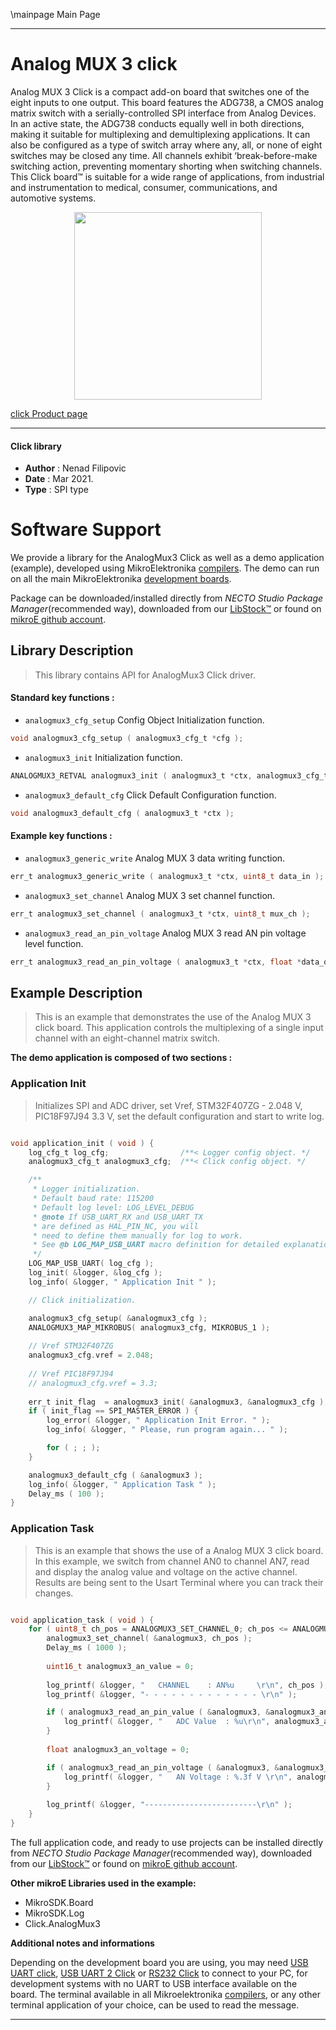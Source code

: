 \mainpage Main Page

---
# Analog MUX 3 click

Analog MUX 3 Click is a compact add-on board that switches one of the eight inputs to one output. This board features the ADG738, a CMOS analog matrix switch with a serially-controlled SPI interface from Analog Devices. In an active state, the ADG738 conducts equally well in both directions, making it suitable for multiplexing and demultiplexing applications. It can also be configured as a type of switch array where any, all, or none of eight switches may be closed any time. All channels exhibit ‘break-before-make switching action, preventing momentary shorting when switching channels. This Click board™ is suitable for a wide range of applications, from industrial and instrumentation to medical, consumer, communications, and automotive systems.

<p align="center">
  <img src="https://download.mikroe.com/images/click_for_ide/analog_mux_3_click.png" height=300px>
</p>

[click Product page](https://www.mikroe.com/analog-mux-3-click)

---


#### Click library

- **Author**        : Nenad Filipovic
- **Date**          : Mar 2021.
- **Type**          : SPI type


# Software Support

We provide a library for the AnalogMux3 Click
as well as a demo application (example), developed using MikroElektronika
[compilers](https://www.mikroe.com/necto-studio).
The demo can run on all the main MikroElektronika [development boards](https://www.mikroe.com/development-boards).

Package can be downloaded/installed directly from *NECTO Studio Package Manager*(recommended way), downloaded from our [LibStock&trade;](https://libstock.mikroe.com) or found on [mikroE github account](https://github.com/MikroElektronika/mikrosdk_click_v2/tree/master/clicks).

## Library Description

> This library contains API for AnalogMux3 Click driver.

#### Standard key functions :

- `analogmux3_cfg_setup` Config Object Initialization function.
```c
void analogmux3_cfg_setup ( analogmux3_cfg_t *cfg );
```

- `analogmux3_init` Initialization function.
```c
ANALOGMUX3_RETVAL analogmux3_init ( analogmux3_t *ctx, analogmux3_cfg_t *cfg );
```

- `analogmux3_default_cfg` Click Default Configuration function.
```c
void analogmux3_default_cfg ( analogmux3_t *ctx );
```

#### Example key functions :

- `analogmux3_generic_write` Analog MUX 3 data writing function.
```c
err_t analogmux3_generic_write ( analogmux3_t *ctx, uint8_t data_in );
```

- `analogmux3_set_channel` Analog MUX 3 set channel function.
```c
err_t analogmux3_set_channel ( analogmux3_t *ctx, uint8_t mux_ch );
```

- `analogmux3_read_an_pin_voltage` Analog MUX 3 read AN pin voltage level function.
```c
err_t analogmux3_read_an_pin_voltage ( analogmux3_t *ctx, float *data_out );
```

## Example Description

> This is an example that demonstrates the use of the Analog MUX 3 click board.
> This application controls the multiplexing of a single input channel
> with an eight-channel matrix switch.

**The demo application is composed of two sections :**

### Application Init

> Initializes SPI and ADC driver, set Vref, STM32F407ZG - 2.048 V, PIC18F97J94 3.3 V, 
> set the default configuration and start to write log.

```c

void application_init ( void ) {
    log_cfg_t log_cfg;                /**< Logger config object. */
    analogmux3_cfg_t analogmux3_cfg;  /**< Click config object. */

    /** 
     * Logger initialization.
     * Default baud rate: 115200
     * Default log level: LOG_LEVEL_DEBUG
     * @note If USB_UART_RX and USB_UART_TX 
     * are defined as HAL_PIN_NC, you will 
     * need to define them manually for log to work. 
     * See @b LOG_MAP_USB_UART macro definition for detailed explanation.
     */
    LOG_MAP_USB_UART( log_cfg );
    log_init( &logger, &log_cfg );
    log_info( &logger, " Application Init " );

    // Click initialization.

    analogmux3_cfg_setup( &analogmux3_cfg );
    ANALOGMUX3_MAP_MIKROBUS( analogmux3_cfg, MIKROBUS_1 );
    
    // Vref STM32F407ZG
    analogmux3_cfg.vref = 2.048;
    
    // Vref PIC18F97J94
    // analogmux3_cfg.vref = 3.3;
    
    err_t init_flag  = analogmux3_init( &analogmux3, &analogmux3_cfg );
    if ( init_flag == SPI_MASTER_ERROR ) {
        log_error( &logger, " Application Init Error. " );
        log_info( &logger, " Please, run program again... " );

        for ( ; ; );
    }

    analogmux3_default_cfg ( &analogmux3 );
    log_info( &logger, " Application Task " );
    Delay_ms ( 100 );
}

```

### Application Task

> This is an example that shows the use of a Analog MUX 3 click board.
> In this example, we switch from channel AN0 to channel AN7, 
> read and display the analog value and voltage on the active channel.
> Results are being sent to the Usart Terminal where you can track their changes.

```c

void application_task ( void ) {
    for ( uint8_t ch_pos = ANALOGMUX3_SET_CHANNEL_0; ch_pos <= ANALOGMUX3_SET_CHANNEL_7; ch_pos++ ) {
        analogmux3_set_channel( &analogmux3, ch_pos );
        Delay_ms ( 1000 );
        
        uint16_t analogmux3_an_value = 0;
    
        log_printf( &logger, "   CHANNEL    : AN%u     \r\n", ch_pos );
        log_printf( &logger, "- - - - - - - - - - - - - \r\n" );

        if ( analogmux3_read_an_pin_value ( &analogmux3, &analogmux3_an_value ) != ADC_ERROR ) {
            log_printf( &logger, "   ADC Value  : %u\r\n", analogmux3_an_value );
        }
    
        float analogmux3_an_voltage = 0;

        if ( analogmux3_read_an_pin_voltage ( &analogmux3, &analogmux3_an_voltage ) != ADC_ERROR ) {
            log_printf( &logger, "   AN Voltage : %.3f V \r\n", analogmux3_an_voltage );
        }
        
        log_printf( &logger, "-------------------------\r\n" );
    }   
}

```

The full application code, and ready to use projects can be installed directly from *NECTO Studio Package Manager*(recommended way), downloaded from our [LibStock&trade;](https://libstock.mikroe.com) or found on [mikroE github account](https://github.com/MikroElektronika/mikrosdk_click_v2/tree/master/clicks).

**Other mikroE Libraries used in the example:**

- MikroSDK.Board
- MikroSDK.Log
- Click.AnalogMux3

**Additional notes and informations**

Depending on the development board you are using, you may need
[USB UART click](http://shop.mikroe.com/usb-uart-click),
[USB UART 2 Click](http://shop.mikroe.com/usb-uart-2-click) or
[RS232 Click](http://shop.mikroe.com/rs232-click) to connect to your PC, for
development systems with no UART to USB interface available on the board. The
terminal available in all Mikroelektronika
[compilers](http://shop.mikroe.com/compilers), or any other terminal application
of your choice, can be used to read the message.

---
